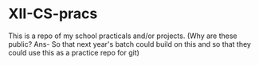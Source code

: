 # XII-CS-pracs
This is a repo of my school practicals and/or projects. (Why are these public? Ans- So that next year's batch could build on this and so that they could use this as a practice repo for git)
